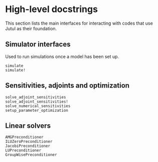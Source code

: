 
# High-level docstrings
This section lists the main interfaces for interacting with codes that use Jutul as their foundation.

## Simulator interfaces
Used to run simulations once a model has been set up.

```@docs
simulate
simulate!
```

## Sensitivities, adjoints and optimization

```@docs
solve_adjoint_sensitivities
solve_adjoint_sensitivities!
solve_numerical_sensitivities
setup_parameter_optimization
```

## Linear solvers
```@docs
AMGPreconditioner
ILUZeroPreconditioner
JacobiPreconditioner
LUPreconditioner
GroupWisePreconditioner
```

